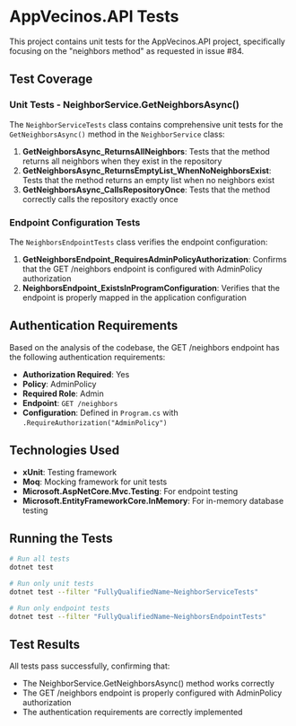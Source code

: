 # AppVecinos.API Tests

This project contains unit tests for the AppVecinos.API project, specifically focusing on the "neighbors method" as requested in issue #84.

## Test Coverage

### Unit Tests - NeighborService.GetNeighborsAsync()

The `NeighborServiceTests` class contains comprehensive unit tests for the `GetNeighborsAsync()` method in the `NeighborService` class:

1. **GetNeighborsAsync_ReturnsAllNeighbors**: Tests that the method returns all neighbors when they exist in the repository
2. **GetNeighborsAsync_ReturnsEmptyList_WhenNoNeighborsExist**: Tests that the method returns an empty list when no neighbors exist
3. **GetNeighborsAsync_CallsRepositoryOnce**: Tests that the method correctly calls the repository exactly once

### Endpoint Configuration Tests

The `NeighborsEndpointTests` class verifies the endpoint configuration:

1. **GetNeighborsEndpoint_RequiresAdminPolicyAuthorization**: Confirms that the GET /neighbors endpoint is configured with AdminPolicy authorization
2. **NeighborsEndpoint_ExistsInProgramConfiguration**: Verifies that the endpoint is properly mapped in the application configuration

## Authentication Requirements

Based on the analysis of the codebase, the GET /neighbors endpoint has the following authentication requirements:

- **Authorization Required**: Yes
- **Policy**: AdminPolicy 
- **Required Role**: Admin
- **Endpoint**: `GET /neighbors`
- **Configuration**: Defined in `Program.cs` with `.RequireAuthorization("AdminPolicy")`

## Technologies Used

- **xUnit**: Testing framework
- **Moq**: Mocking framework for unit tests
- **Microsoft.AspNetCore.Mvc.Testing**: For endpoint testing
- **Microsoft.EntityFrameworkCore.InMemory**: For in-memory database testing

## Running the Tests

```bash
# Run all tests
dotnet test

# Run only unit tests
dotnet test --filter "FullyQualifiedName~NeighborServiceTests"

# Run only endpoint tests  
dotnet test --filter "FullyQualifiedName~NeighborsEndpointTests"
```

## Test Results

All tests pass successfully, confirming that:
- The NeighborService.GetNeighborsAsync() method works correctly
- The GET /neighbors endpoint is properly configured with AdminPolicy authorization
- The authentication requirements are correctly implemented